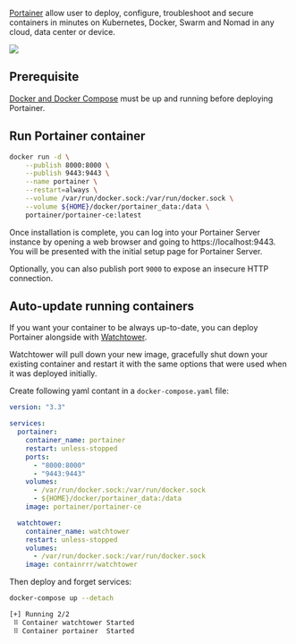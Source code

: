 [Portainer](https://www.portainer.io/) allow user to deploy, configure, troubleshoot and secure containers in minutes on Kubernetes, Docker, Swarm and Nomad in any cloud, data center or device.

![](https://images.unsplash.com/photo-1597334948330-38795f25d05d?ixlib=rb-4.0.3&ixid=MnwxMjA3fDB8MHxwaG90by1wYWdlfHx8fGVufDB8fHx8&auto=format&fit=crop&w=1471&q=80)

## Prerequisite

[Docker and Docker Compose](https://github.com/greums/cheat-sheets/master/containerization/install-and-configure-docker.md) must be up and running before deploying Portainer. 

## Run Portainer container

```bash
docker run -d \
    --publish 8000:8000 \
    --publish 9443:9443 \
    --name portainer \
    --restart=always \
    --volume /var/run/docker.sock:/var/run/docker.sock \
    --volume ${HOME}/docker/portainer_data:/data \
    portainer/portainer-ce:latest
```

Once installation is complete, you can log into your Portainer Server instance by opening a web browser and going to https://localhost:9443. You will be presented with the initial setup page for Portainer Server.

Optionally, you can also publish port `9000` to expose an insecure HTTP connection.

## Auto-update running containers

If you want your container to be always up-to-date, you can deploy Portainer alongside with [Watchtower](https://containrrr.dev/watchtower/).

Watchtower will pull down your new image, gracefully shut down your existing container and restart it with the same options that were used when it was deployed initially.

Create following yaml contant in a `docker-compose.yaml` file:
```yaml
version: "3.3"

services:
  portainer:
    container_name: portainer
    restart: unless-stopped
    ports:
      - "8000:8000"
      - "9443:9443"
    volumes:
      - /var/run/docker.sock:/var/run/docker.sock
      - ${HOME}/docker/portainer_data:/data
    image: portainer/portainer-ce

  watchtower:
    container_name: watchtower
    restart: unless-stopped
    volumes:
      - /var/run/docker.sock:/var/run/docker.sock
    image: containrrr/watchtower
```

Then deploy and forget services:
```bash
docker-compose up --detach

[+] Running 2/2
 ⠿ Container watchtower Started
 ⠿ Container portainer  Started
```
